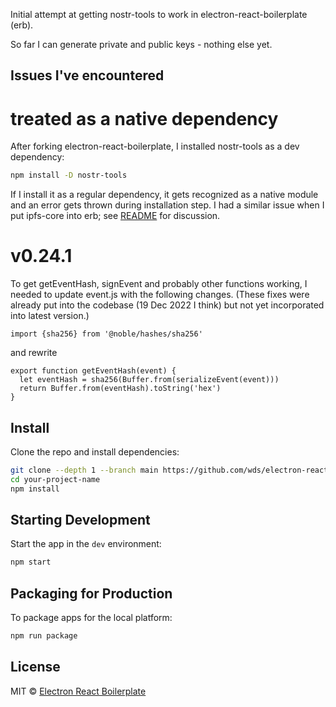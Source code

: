 Initial attempt at getting nostr-tools to work in electron-react-boilerplate (erb).

So far I can generate private and public keys - nothing else yet.

## Issues I've encountered

# treated as a native dependency
After forking electron-react-boilerplate, I installed nostr-tools as a dev dependency:

```bash
npm install -D nostr-tools
```

If I install it as a regular dependency, it gets recognized as a native module and an error gets thrown during installation step.
I had a similar issue when I put ipfs-core into erb; see [README](https://github.com/wds4/electron-react-boilerplate-ipfs-core) for discussion.

# v0.24.1

To get getEventHash, signEvent and probably other functions working, I needed to update event.js with the following changes.
(These fixes were already put into the codebase (19 Dec 2022 I think) but not yet incorporated into latest version.)
```
import {sha256} from '@noble/hashes/sha256'
```

and rewrite
```
export function getEventHash(event) {
  let eventHash = sha256(Buffer.from(serializeEvent(event)))
  return Buffer.from(eventHash).toString('hex')
}
```

## Install

Clone the repo and install dependencies:

```bash
git clone --depth 1 --branch main https://github.com/wds/electron-react-boilerplate-nostr.git your-project-name
cd your-project-name
npm install
```

## Starting Development

Start the app in the `dev` environment:

```bash
npm start
```

## Packaging for Production

To package apps for the local platform:

```bash
npm run package
```
## License

MIT © [Electron React Boilerplate](https://github.com/electron-react-boilerplate)
